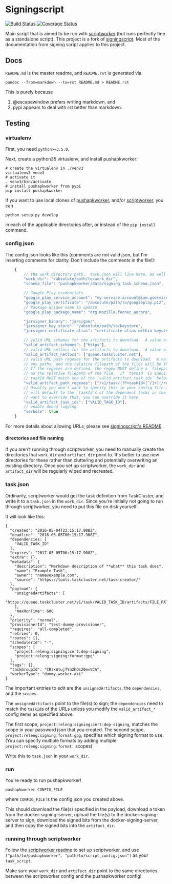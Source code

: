 Signingscript
==============

[![Build Status](https://travis-ci.org/mozilla-releng/pushapkworker.svg?branch=master)](https://travis-ci.org/mozilla-releng/pushapkworker) [![Coverage Status](https://coveralls.io/repos/github/mozilla-releng/pushapkworker/badge.svg?branch=master)](https://coveralls.io/github/mozilla-releng/pushapkworker?branch=master)

Main script that is aimed to be run with [scriptworker](https://github.com/mozilla-releng/scriptworker) (but runs perfectly fine as a standalone script). This project is a fork of [signingscript](https://github.com/mozilla-releng/signingscript). Most of the documentation from signing script applies to this project.

Docs
----
`README.md` is the master readme, and `README.rst` is generated via

    pandoc --from=markdown --to=rst README.md > README.rst

This is purely because

1. @escapewindow prefers writing markdown, and
1. pypi appears to deal with rst better than markdown.


Testing
-------

### virtualenv

First, you need `python>=3.5.0`.

Next, create a python35 virtualenv, and install pushapkworker:

    # create the virtualenv in ./venv3
    virtualenv3 venv3
    # activate it
    . venv3/bin/activate
    # install pushapkworker from pypi
    pip install pushapkworker

If you want to use local clones of [pushapkworker](https://github.com/mozilla-releng/pushapkworker), and/or [scriptworker](https://github.com/mozilla-releng/scriptworker), you can

    python setup.py develop

in each of the applicable directories after, or instead of the `pip install` command.

### config json

The config json looks like this (comments are not valid json, but I'm inserting comments for clarity.  Don't include the comments in the file!):

``` javascript
    {
        // the work directory path.  task.json will live here, as well as downloaded binaries
        "work_dir": "/absolute/path/to/work_dir",
        "schema_file": "pushapkworker/data/signing_task_schema.json",

        // Google Play credentials
        "google_play_service_account": "my-service-account@iam.gserviceaccount.com",
        "google_play_certificate": "/absolute/path/to/googleplay.p12",
        // Package unique name to update
        "google_play_package_name": "org.mozilla.fennec_aurora",

        "jarsigner_binary": "jarsigner",
        "jarsigner_key_store": "/absolute/path/to/keystore",
        "jarsigner_certificate_alias": "certificate-alias-within-keystore",

        // valid URL schemes for the artifacts to download.  A value of `None` will allow any schemes.
        "valid_artifact_schemes": ["https"],
        // valid URL netlocs for the artifacts to download.  A value of `None` will allow any netlocs.
        "valid_artifact_netlocs": ["queue.taskcluster.net"],
        // valid URL path regexes for the artifacts to download.  A value of `None will allow
        // any paths, and the relative filepath of the files will be the entire URL path.
        // If the regexes are defined, the regex MUST define a `filepath`; this will be used
        // as the relative filepath of the file.  If `taskId` is specified in the regex, the
        // taskId MUST match one of the `valid_artifact_task_ids` below.
        "valid_artifact_path_regexes": ["/v1/task/(?P<taskId>[^/]+)(/runs/\\d+)?/artifacts/(?P<filepath>.*)$"],
        // Usually you don't want to specify this in your config file at all.  By default this
        // will default to the `taskId`s of the dependent tasks in the task definition.  If you
        // want to override that, you can override it here.
        "valid_artifact_task_ids": ["VALID_TASK_ID"],
        // enable debug logging
        "verbose": true
    }
```

For more details about allowing URLs, please see [signingscript's README](https://github.com/mozilla-releng/signingscript#config-json).

#### directories and file naming
If you aren't running through scriptworker, you need to manually create the directories that `work_dir` and `artifact_dir` point to.  It's better to use new directories for these rather than cluttering and potentially overwriting an existing directory.  Once you set up scriptworker, the `work_dir` and `artifact_dir` will be regularly wiped and recreated.


### task.json

Ordinarily, scriptworker would get the task definition from TaskCluster, and write it to a `task.json` in the `work_dir`.  Since you're initially not going to run through scriptworker, you need to put this file on disk yourself.

It will look like this:

    {
      "created": "2016-05-04T23:15:17.908Z",
      "deadline": "2016-05-05T00:15:17.908Z",
      "dependencies: [
        "VALID_TASK_ID"
      ],
      "expires": "2017-05-05T00:15:17.908Z",
      "extra": {},
      "metadata": {
        "description": "Markdown description of **what** this task does",
        "name": "Example Task",
        "owner": "name@example.com",
        "source": "https://tools.taskcluster.net/task-creator/"
      },
      "payload": {
        "unsignedArtifacts": [
          "https://queue.taskcluster.net/v1/task/VALID_TASK_ID/artifacts/FILE_PATH"
        ],
        "maxRunTime": 600
      },
      "priority": "normal",
      "provisionerId": "test-dummy-provisioner",
      "requires": "all-completed",
      "retries": 0,
      "routes": [],
      "schedulerId": "-",
      "scopes": [
        "project:releng:signing:cert:dep-signing",
        "project:releng:signing:format:gpg"
      ],
      "tags": {},
      "taskGroupId": "CRzxWtujTYa2hOs20evVCA",
      "workerType": "dummy-worker-aki"
    }

The important entries to edit are the `unsignedArtifacts`, the `dependencies`, and the `scopes`.

The `unsignedArtifacts` point to the file(s) to sign; the `dependencies` need to match the `taskId`s of the URLs unless you modify the `valid_artifact_*` config items as specified above.

The first scope, `project:releng:signing:cert:dep-signing`, matches the scope in your password json that you created.  The second scope, `project:releng:signing:format:gpg`, specifies which signing format to use.  (You can specify multiple formats by adding multiple `project:releng:signing:format:` scopes)

Write this to `task.json` in your `work_dir`.

### run

You're ready to run pushapkworker!

    pushapkworker CONFIG_FILE

where `CONFIG_FILE` is the config json you created above.

This should download the file(s) specified in the payload, download a token from the docker-signing-server, upload the file(s) to the docker-signing-server to sign, download the signed bits from the docker-signing-server, and then copy the signed bits into the `artifact_dir`.

### running through scriptworker

Follow the [scriptworker readme](https://github.com/mozilla-releng/scriptworker/blob/master/README.rst) to set up scriptworker, and use `["path/to/pushapkworker", "path/to/script_config.json"]` as your `task_script`.

Make sure your `work_dir` and `artifact_dir` point to the same directories between the scriptworker config and the pushapkworker config!
